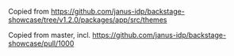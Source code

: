Copied from https://github.com/janus-idp/backstage-showcase/tree/v1.2.0/packages/app/src/themes

Copied from master, incl. https://github.com/janus-idp/backstage-showcase/pull/1000
